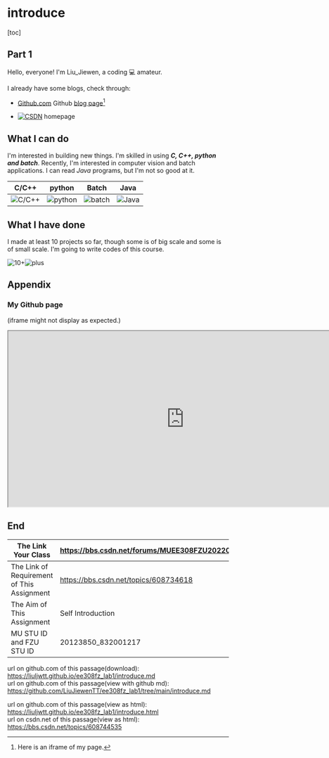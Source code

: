# introduce

[toc]

## Part 1

Hello, everyone! I'm Liu_Jiewen, a coding :computer: amateur.

I already have some blogs, check through:

- [Github.com](https://github.com/LiuJiewenTT)
  Github [blog page](https://liujiewentt.github.io/)[^1]

- [![CSDN](https://img-home.csdnimg.cn/images/20201124032511.png)](https://blog.csdn.net/qq_42944198?spm=1010.2135.3001.5343) homepage

## What I can do

I'm interested in building new things. I'm skilled in using ***C, C++, python and batch***. Recently, I'm interested in computer vision and batch applications. I can read *Java* programs, but I'm not so good at it.

| C/C++                                                        | python                                                       | Batch                                                        | Java                                                         |
|:------------------------------------------------------------: |:------------------------------------------------------------: |:------------------------------------------------------------:|:------------------------------------------------------------:|
| ![C/C++](https://tse1-mm.cn.bing.net/th/id/OIP-C.1a3esWlvPegjJthzHKW5FQHaDi?w=296&h=167&c=7&r=0&o=5&pid=1.7) | ![python](https://tse2-mm.cn.bing.net/th/id/OIP-C.XCpt5dMRk7Pz2tQM0j5NOwHaCg?w=333&h=118&c=7&r=0&o=5&pid=1.7) | ![batch](https://tse4-mm.cn.bing.net/th/id/OIP-C.5OKGKOhXiJOrqUcLripY-AAAAA?w=152&h=175&c=7&r=0&o=5&pid=1.7) | ![Java](https://tse3-mm.cn.bing.net/th/id/OIP-C.d9VCx8FpuV2PQ7gnfME7dwHaER?w=267&h=180&c=7&r=0&o=5&pid=1.7) |



## What I have done

I made at least 10 projects so far, though some is of big scale and some is of small scale. I'm going to write codes of this course.

![10+](https://tse2-mm.cn.bing.net/th/id/OIP-C.Q11t0u1tXs0ge4-Uw9yEhAHaKl?w=198&h=282&c=7&r=0&o=5&pid=1.7)![plus](https://www.selfridges.com/GB/en/features/dam/selfridges-demo/phase2-images/sel-plus-logo-animated-2.gif)

## Appendix

### My Github page

[^1]: Here is an iframe of my page.

(iframe might not display as expected.)

<iframe src="https://liujiewentt.github.io" width="800" height="400" frameborder="1">Github page</iframe>

## End

| The Link Your Class | https://bbs.csdn.net/forums/MUEE308FZU202201 |
| ----------------- |--------------- |
| The Link of Requirement of This Assignment | https://bbs.csdn.net/topics/608734618 |
| The Aim of This Assignment | Self Introduction |
| MU STU ID and FZU STU ID | 20123850_832001217 |

url on github.com of this passage(download): https://liuljwtt.github.io/ee308fz_lab1/introduce.md<br/>
url on github.com of this passage(view with github md): https://github.com/LiuJiewenTT/ee308fz_lab1/tree/main/introduce.md

url on github.com of this passage(view as html): https://liuljwtt.github.io/ee308fz_lab1/introduce.html<br/>
url on csdn.net of this passage(view as html): https://bbs.csdn.net/topics/608744535

